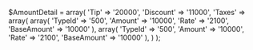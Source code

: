 $AmountDetail = array(
    'Tip' => '20000',
    'Discount' => '11000',
    'Taxes' => array(
        array(
            'TypeId' => '500',
            'Amount' => '10000',
            'Rate' => '2100',
            'BaseAmount' => '10000'
        ),
        array(
            'TypeId' => '500',
            'Amount' => '10000',
            'Rate' => '2100',
            'BaseAmount' => '10000'
        ),
    )
);